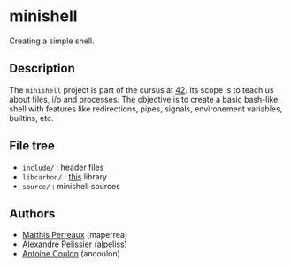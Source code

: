 # minishell
Creating a simple shell.

## Description
The `minishell` project is part of the cursus at [42](https://42.fr). Its scope is to teach us about files, i/o and processes. The objective is to create a basic bash-like shell with features like redirections, pipes, signals, environement variables, builtins, etc.

## File tree

* `include/` : header files
* `libcarbon/` : [this](https://github.com/30c27b/libcarbon) library
* `source/` : minishell sources

## Authors
* [Matthis Perreaux](https://github.com/maperrea) (maperrea)
* [Alexandre Pelissier](https://github.com/alpeliss) (alpeliss)
* [Antoine Coulon](https://github.com/30c27b) (ancoulon)
